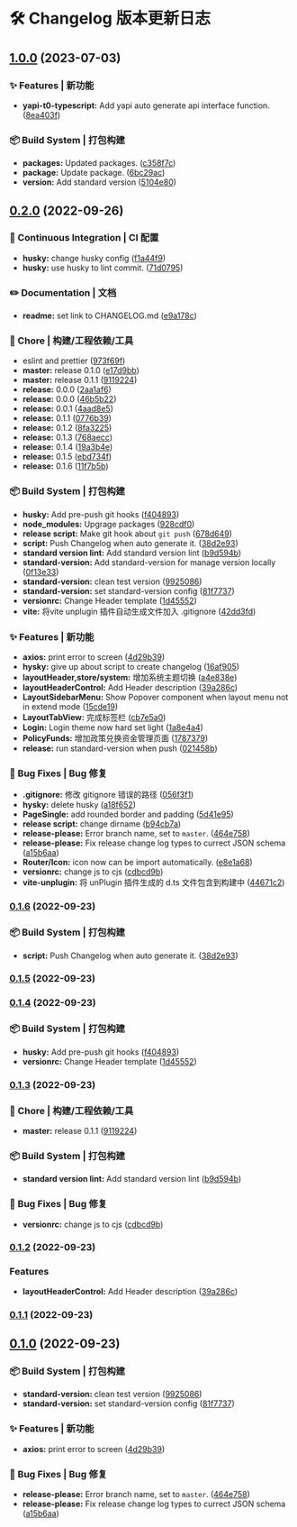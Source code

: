 # 🛠️ Changelog 版本更新日志
## [1.0.0](https://github.com/xby020/vite-potato-admin/compare/v0.2.0...v1.0.0) (2023-07-03)


### ✨ Features | 新功能

* **yapi-t0-typescript:** Add yapi auto generate api interface function. ([8ea403f](https://github.com/xby020/vite-potato-admin/commit/8ea403ff5ce74d16cf6be61f0cafac82ab91d66a))


### 📦‍ Build System | 打包构建

* **packages:** Updated packages. ([c358f7c](https://github.com/xby020/vite-potato-admin/commit/c358f7cd869f2f38c7be19be3130da080733108c))
* **package:** Update package. ([6bc29ac](https://github.com/xby020/vite-potato-admin/commit/6bc29ac1fa4acf9c39c2fe8e732713e27e36e136))
* **version:** Add standard version ([5104e80](https://github.com/xby020/vite-potato-admin/commit/5104e80d60fc0ae7a97fb50816e9a2b8d833c91f))

## [0.2.0](https://github.com/xby020/vite-potato-admin/compare/v0.1.1...v0.2.0) (2022-09-26)


### 👷 Continuous Integration | CI 配置

* **husky:** change husky config ([f1a44f9](https://github.com/xby020/vite-potato-admin/commit/f1a44f917fc4d53a9528744ef7ec4bcba0555988))
* **husky:** use husky to lint commit. ([71d0795](https://github.com/xby020/vite-potato-admin/commit/71d07951d7d10ef2317f17bbc1ff0f5cda843a7c))


### ✏️ Documentation | 文档

* **readme:** set link to CHANGELOG.md ([e9a178c](https://github.com/xby020/vite-potato-admin/commit/e9a178c4d2c7ea6d92e297e0e437f6154c7cfb00))


### 🚀 Chore | 构建/工程依赖/工具

* eslint and prettier ([973f69f](https://github.com/xby020/vite-potato-admin/commit/973f69fbc3324c1952660c652399d6e331fd154a))
* **master:** release 0.1.0 ([e17d9bb](https://github.com/xby020/vite-potato-admin/commit/e17d9bb93b0991c8eae1d368974a6dd699cb3898))
* **master:** release 0.1.1 ([9119224](https://github.com/xby020/vite-potato-admin/commit/9119224c1d68e877caf05164f3b45287e0239801))
* **release:** 0.0.0 ([2aa1af6](https://github.com/xby020/vite-potato-admin/commit/2aa1af67dd793c57d86286c26981cb5869851f7e))
* **release:** 0.0.0 ([46b5b22](https://github.com/xby020/vite-potato-admin/commit/46b5b2280f2823a89f2aa3b369a3407904fab981))
* **release:** 0.0.1 ([4aad8e5](https://github.com/xby020/vite-potato-admin/commit/4aad8e5304602966341b1dc5188f3de65568b805))
* **release:** 0.1.1 ([0776b39](https://github.com/xby020/vite-potato-admin/commit/0776b3979de2e7229b13c434a3fb0d860eb97a6b))
* **release:** 0.1.2 ([8fa3225](https://github.com/xby020/vite-potato-admin/commit/8fa3225771c7bca7a2ab96bab166c5c7e6c25966))
* **release:** 0.1.3 ([768aecc](https://github.com/xby020/vite-potato-admin/commit/768aecccb748662227a70e592c14abd44bca4387))
* **release:** 0.1.4 ([19a3b4e](https://github.com/xby020/vite-potato-admin/commit/19a3b4ed211867f7b78419d00acd4f210b98ee90))
* **release:** 0.1.5 ([ebd734f](https://github.com/xby020/vite-potato-admin/commit/ebd734fe69a1c3c51c20f90175f234bba294966d))
* **release:** 0.1.6 ([11f7b5b](https://github.com/xby020/vite-potato-admin/commit/11f7b5bbdcf1094ed91cb558623622a4a2186013))


### 📦‍ Build System | 打包构建

* **husky:** Add pre-push git hooks ([f404893](https://github.com/xby020/vite-potato-admin/commit/f4048932c047550e2aaa57554f12d4139cec5f04))
* **node_modules:** Upgrage packages ([928cdf0](https://github.com/xby020/vite-potato-admin/commit/928cdf07fd422f9c5d03478615a365644dd46869))
* **release script:** Make git hook about `git push` ([678d649](https://github.com/xby020/vite-potato-admin/commit/678d6497a8e2ff767c57f503018d4842dc148aa8))
* **script:** Push Changelog when auto generate it. ([38d2e93](https://github.com/xby020/vite-potato-admin/commit/38d2e93ce66c4a43cecbeab2c232f21d689a7a45))
* **standard version lint:** Add standard version lint ([b9d594b](https://github.com/xby020/vite-potato-admin/commit/b9d594b902a2f31b8453a15d1e8d939204451c93))
* **standard-version:** Add standard-version for manage version locally ([0f13e33](https://github.com/xby020/vite-potato-admin/commit/0f13e33ec4ce3d5f50722437aca56ed8761c4e1d))
* **standard-version:** clean test version ([9925086](https://github.com/xby020/vite-potato-admin/commit/99250865c8bf54307f408ef60e60b97820fae5e8))
* **standard-version:** set standard-version config ([81f7737](https://github.com/xby020/vite-potato-admin/commit/81f77378473130d571b7ae5cf543ade91d083186))
* **versionrc:** Change Header template ([1d45552](https://github.com/xby020/vite-potato-admin/commit/1d4555276edc9ab97281ccab141876c6cdbad87a))
* **vite:** 将vite unplugin 插件自动生成文件加入 .gitignore ([42dd3fd](https://github.com/xby020/vite-potato-admin/commit/42dd3fdbb1be4583dee3bd22ad51772379d66ffc))


### ✨ Features | 新功能

* **axios:** print error to screen ([4d29b39](https://github.com/xby020/vite-potato-admin/commit/4d29b3967b07fdf41dbb4fa52bd306b4f389d30c))
* **hysky:** give up about script to create changelog ([16af905](https://github.com/xby020/vite-potato-admin/commit/16af905678f010f2c094c49aa9dfb55b4b9b7ca3))
* **layoutHeader,store/system:** 增加系统主题切换 ([a4e838e](https://github.com/xby020/vite-potato-admin/commit/a4e838e0ba851cb24a183e584ccb85cf591f4940))
* **layoutHeaderControl:** Add Header description ([39a286c](https://github.com/xby020/vite-potato-admin/commit/39a286c74d57cb2d09946d72507c8bf411591327))
* **LayoutSidebarMenu:** Show Popover component when layout menu not in extend mode ([15cde19](https://github.com/xby020/vite-potato-admin/commit/15cde193bd7476b990d41684e908dd42a457c3c4))
* **LayoutTabView:** 完成标签栏 ([cb7e5a0](https://github.com/xby020/vite-potato-admin/commit/cb7e5a0d001c69aa85d08dad0fe5a8c448be887f))
* **Login:** Login theme now hard set light ([1a8e4a4](https://github.com/xby020/vite-potato-admin/commit/1a8e4a45baabaaf467c2d781e8dc0ae27bad19d5))
* **PolicyFunds:** 增加政策兑换资金管理页面 ([1787379](https://github.com/xby020/vite-potato-admin/commit/1787379599c9c6bdb983b21cf7335d769d582fbd))
* **release:** run standard-version when push ([021458b](https://github.com/xby020/vite-potato-admin/commit/021458b8d0d365f5f15655559e6e9234a7b7033a))


### 🐛 Bug Fixes | Bug 修复

* **.gitignore:** 修改 gitignore 错误的路径 ([056f3f1](https://github.com/xby020/vite-potato-admin/commit/056f3f10ae338c888d282be08ea3e7f0cc4d0eea))
* **hysky:** delete husky ([a18f652](https://github.com/xby020/vite-potato-admin/commit/a18f65240823789c10c1f8a4270e80d43b2c0a40))
* **PageSingle:** add rounded border and padding ([5d41e95](https://github.com/xby020/vite-potato-admin/commit/5d41e957fbc9a88ebfe25ebd745e15a7734aa77f))
* **release script:** change dirname ([b94cb7a](https://github.com/xby020/vite-potato-admin/commit/b94cb7a9870a4592625494a903b8b3714aa8a4c1))
* **release-please:** Error branch name, set to `master`. ([464e758](https://github.com/xby020/vite-potato-admin/commit/464e758fb5e26a821b8036f24a180a66892a06bb))
* **release-please:** Fix release change log types to currect JSON schema ([a15b6aa](https://github.com/xby020/vite-potato-admin/commit/a15b6aa9f6dc2e067b509681fa7931d3d30f88cb))
* **Router/Icon:** icon now can be import automatically. ([e8e1a68](https://github.com/xby020/vite-potato-admin/commit/e8e1a68b7957a84e7855567575b835f3c9e6a1a8))
* **versionrc:** change js to cjs ([cdbcd9b](https://github.com/xby020/vite-potato-admin/commit/cdbcd9bc10d72d81116ae9c79b7b6afd2922f25f))
* **vite-unplugin:** 将 unPlugin 插件生成的 d.ts 文件包含到构建中 ([44671c2](https://github.com/xby020/vite-potato-admin/commit/44671c279ad8074c1595edceec46af008651d280))

### [0.1.6](https://github.com/xby020/vite-potato-admin/compare/v0.1.5...v0.1.6) (2022-09-23)


### 📦‍ Build System | 打包构建

* **script:** Push Changelog when auto generate it. ([38d2e93](https://github.com/xby020/vite-potato-admin/commit/38d2e93ce66c4a43cecbeab2c232f21d689a7a45))

### [0.1.5](https://github.com/xby020/vite-potato-admin/compare/v0.1.4...v0.1.5) (2022-09-23)

### [0.1.4](https://github.com/xby020/vite-potato-admin/compare/v0.1.3...v0.1.4) (2022-09-23)


### 📦‍ Build System | 打包构建

* **husky:** Add pre-push git hooks ([f404893](https://github.com/xby020/vite-potato-admin/commit/f4048932c047550e2aaa57554f12d4139cec5f04))
* **versionrc:** Change Header template ([1d45552](https://github.com/xby020/vite-potato-admin/commit/1d4555276edc9ab97281ccab141876c6cdbad87a))

### [0.1.3](https://github.com/xby020/vite-potato-admin/compare/v0.1.2...v0.1.3) (2022-09-23)


### 🚀 Chore | 构建/工程依赖/工具

* **master:** release 0.1.1 ([9119224](https://github.com/xby020/vite-potato-admin/commit/9119224c1d68e877caf05164f3b45287e0239801))


### 📦‍ Build System | 打包构建

* **standard version lint:** Add standard version lint ([b9d594b](https://github.com/xby020/vite-potato-admin/commit/b9d594b902a2f31b8453a15d1e8d939204451c93))


### 🐛 Bug Fixes | Bug 修复

* **versionrc:** change js to cjs ([cdbcd9b](https://github.com/xby020/vite-potato-admin/commit/cdbcd9bc10d72d81116ae9c79b7b6afd2922f25f))

### [0.1.2](https://github.com/xby020/vite-potato-admin/compare/v0.1.0...v0.1.2) (2022-09-23)


### Features

* **layoutHeaderControl:** Add Header description ([39a286c](https://github.com/xby020/vite-potato-admin/commit/39a286c74d57cb2d09946d72507c8bf411591327))

### [0.1.1](https://github.com/xby020/vite-potato-admin/compare/v0.1.0...v0.1.1) (2022-09-23)

## [0.1.0](https://github.com/xby020/vite-potato-admin/compare/v0.0.1...v0.1.0) (2022-09-23)


### 📦‍ Build System | 打包构建

* **standard-version:** clean test version ([9925086](https://github.com/xby020/vite-potato-admin/commit/99250865c8bf54307f408ef60e60b97820fae5e8))
* **standard-version:** set standard-version config ([81f7737](https://github.com/xby020/vite-potato-admin/commit/81f77378473130d571b7ae5cf543ade91d083186))


### ✨ Features | 新功能

* **axios:** print error to screen ([4d29b39](https://github.com/xby020/vite-potato-admin/commit/4d29b3967b07fdf41dbb4fa52bd306b4f389d30c))


### 🐛 Bug Fixes | Bug 修复

* **release-please:** Error branch name, set to `master`. ([464e758](https://github.com/xby020/vite-potato-admin/commit/464e758fb5e26a821b8036f24a180a66892a06bb))
* **release-please:** Fix release change log types to currect JSON schema ([a15b6aa](https://github.com/xby020/vite-potato-admin/commit/a15b6aa9f6dc2e067b509681fa7931d3d30f88cb))

